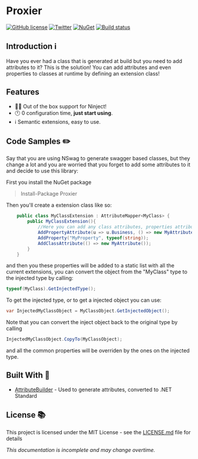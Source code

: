 # Proxier

[![GitHub license](https://img.shields.io/github/license/redbaty/Proxier.svg)](https://github.com/redbaty/Proxier/blob/master/LICENSE) [![Twitter](https://img.shields.io/twitter/url/https/github.com/redbaty/Proxier.svg?style=social)](https://twitter.com/intent/tweet?text=Wow:&url=https%3A%2F%2Fgithub.com%2Fredbaty%2FProxier) [![NuGet](https://img.shields.io/nuget/dt/Proxier.svg)](https://www.nuget.org/packages/Proxier/) [![Build status](https://ci.appveyor.com/api/projects/status/3v3da0um3oy8ul5k?svg=true)](https://ci.appveyor.com/project/redbaty/proxier)

## Introduction :information_source:

Have you ever had a class that is generated at build but you need to add attributes to it? This is the solution! You can add attributes and even properties to classes at runtime by defining an extension class!

## Features

* 🐱‍👤 Out of the box support for Ninject!
* 🕛 0 configuration time, **just start using**.
* :information_source: Semantic extensions, easy to use.

## Code Samples :pencil2:

Say that you are using NSwag to generate swagger based classes, but they change a lot and you are worried that you forget to add some attributes to it and decide to use this library:

First you install the NuGet package
> Install-Package Proxier

Then you'll create a extension class like so:

```cs
    public class MyClassExtension : AttributeMapper<MyClass> {
        public MyClassExtension(){
            //Here you can add any class attributes, properties attributes and even properties!
            AddPropertyAttribute(u => u.Business, () => new MyAttribute());
            AddProperty("MyProperty", typeof(string));
            AddClassAttribute(() => new MyAttribute());
        } 
    }
```

and then you these properties will be added to a static list with all the current extensions, you can convert the object from the "MyClass" type to the injected type by calling:

```cs
typeof(MyClass).GetInjectedType();
```

To get the injected type, or to get a injected object you can use:

```cs
var InjectedMyClassObject = MyClassObject.GetInjectedObject();
```

Note that you can convert the inject object back to the original type by calling

```cs
InjectedMyClassObject.CopyTo(MyClassObject);
```

and all the common properties will be overriden by the ones on the injected type.

## Built With :wrench:

* [AttributeBuilder](https://github.com/michielvoo/Attribute-Builder) - Used to generate attributes, converted to .NET Standard

## License :books:

This project is licensed under the MIT License - see the [LICENSE.md](LICENSE) file for details

*This documentation is incomplete and may change overtime.*
